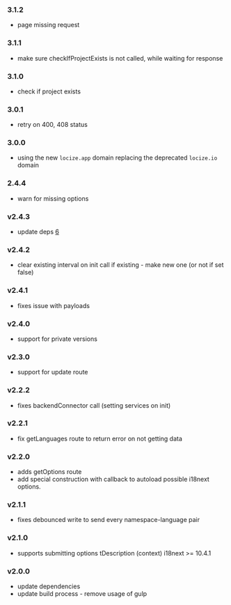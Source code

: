 ### 3.1.2

- page missing request

### 3.1.1

- make sure checkIfProjectExists is not called, while waiting for response

### 3.1.0

- check if project exists

### 3.0.1

- retry on 400, 408 status

### 3.0.0

- using the new `locize.app` domain replacing the deprecated `locize.io` domain

### 2.4.4

- warn for missing options

### v2.4.3

- update deps [6](https://github.com/locize/i18next-node-locize-backend/pull/6)

### v2.4.2

- clear existing interval on init call if existing - make new one (or not if set false)

### v2.4.1

- fixes issue with payloads

### v2.4.0

- support for private versions

### v2.3.0

- support for update route

### v2.2.2

- fixes backendConnector call (setting services on init)

### v2.2.1

- fix getLanguages route to return error on not getting data

### v2.2.0

- adds getOptions route
- add special construction with callback to autoload possible i18next options.

### v2.1.1

- fixes debounced write to send every namespace-language pair

### v2.1.0

- supports submitting options tDescription (context) i18next >= 10.4.1

### v2.0.0

- update dependencies
- update build process - remove usage of gulp
